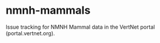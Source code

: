 nmnh-mammals
============

Issue tracking for NMNH Mammal data in the VertNet portal (portal.vertnet.org).
